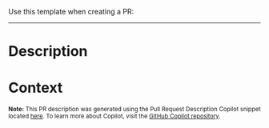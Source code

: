 Use this template when creating a PR:

---

# Description

<!-- Add relevant details about the changes made in this pull request -->

# Context

<!-- Add any context that can help the reviewer understand the changes -->

<sub>**Note:** This PR description was generated using the Pull Request Description Copilot snippet located [here](.github/copilot/commit-message-instructions.md). To learn more about Copilot, visit the [GitHub Copilot repository](https://github.com/github/copilot).</sub>
